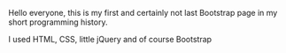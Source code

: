 Hello everyone, this is my first and certainly not last Bootstrap page in my short programming history.

I used HTML, CSS, little jQuery and of course Bootstrap
